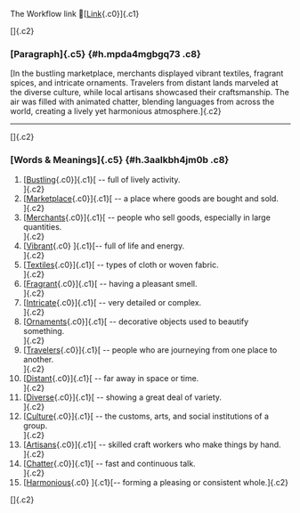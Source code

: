 The Workflow link
👏[[Link](https://www.google.com/url?q=http://www.google.com&sa=D&source=editors&ust=1760973658127119&usg=AOvVaw3CdbzTSZQm_4uKot0QIC47){.c0}]{.c1}

[]{.c2}

### [Paragraph]{.c5} {#h.mpda4mgbgq73 .c8}

[In the bustling marketplace, merchants displayed vibrant textiles,
fragrant spices, and intricate ornaments. Travelers from distant lands
marveled at the diverse culture, while local artisans showcased their
craftsmanship. The air was filled with animated chatter, blending
languages from across the world, creating a lively yet harmonious
atmosphere.]{.c2}

------------------------------------------------------------------------

[]{.c2}

### [Words & Meanings]{.c5} {#h.3aalkbh4jm0b .c8}

1.  [[Bustling](https://www.google.com/url?q=http://www.google.com&sa=D&source=editors&ust=1760973658127810&usg=AOvVaw2PbpXz-O7z092Ok-S2wOdh){.c0}]{.c1}[ --
    full of lively activity.\
    ]{.c2}
2.  [[Marketplace](https://www.google.com/url?q=http://www.google.com&sa=D&source=editors&ust=1760973658127941&usg=AOvVaw1JIMrbbWeRC8r04bnt6Ktg){.c0}]{.c1}[ --
    a place where goods are bought and sold.\
    ]{.c2}
3.  [[Merchants](https://www.google.com/url?q=http://www.google.com&sa=D&source=editors&ust=1760973658128071&usg=AOvVaw2u3KcHwCjibc6wHXZNtPCB){.c0}]{.c1}[ --
    people who sell goods, especially in large quantities.\
    ]{.c2}
4.  [[Vibrant](https://www.google.com/url?q=http://www.google.com&sa=D&source=editors&ust=1760973658128235&usg=AOvVaw2J3dzcvtnCDSB134XZpTTe){.c0}
    ]{.c1}[-- full of life and energy.\
    ]{.c2}
5.  [[Textiles](https://www.google.com/url?q=http://www.google.com&sa=D&source=editors&ust=1760973658128349&usg=AOvVaw2ZyndZTeTw0Z22QP8v3wU1){.c0}]{.c1}[ --
    types of cloth or woven fabric.\
    ]{.c2}
6.  [[Fragrant](https://www.google.com/url?q=http://www.google.com&sa=D&source=editors&ust=1760973658128453&usg=AOvVaw1QZZDzF83YXMiU8Cgylwnn){.c0}]{.c1}[ --
    having a pleasant smell.\
    ]{.c2}
7.  [[Intricate](https://www.google.com/url?q=http://www.google.com&sa=D&source=editors&ust=1760973658128585&usg=AOvVaw0bw3mlAr8yF74E398_rZlX){.c0}]{.c1}[ --
    very detailed or complex.\
    ]{.c2}
8.  [[Ornaments](https://www.google.com/url?q=http://www.google.com&sa=D&source=editors&ust=1760973658128685&usg=AOvVaw0v4E-QDEcQ6lR7aU5yFLtb){.c0}]{.c1}[ --
    decorative objects used to beautify something.\
    ]{.c2}
9.  [[Travelers](https://www.google.com/url?q=http://www.google.com&sa=D&source=editors&ust=1760973658128802&usg=AOvVaw2ukpRh-YM1et0BI-LKBJPX){.c0}]{.c1}[ --
    people who are journeying from one place to another.\
    ]{.c2}
10. [[Distant](https://www.google.com/url?q=http://www.google.com&sa=D&source=editors&ust=1760973658128925&usg=AOvVaw35EmVeirhCYe4PBhJpdDH8){.c0}]{.c1}[ --
    far away in space or time.\
    ]{.c2}
11. [[Diverse](https://www.google.com/url?q=http://www.google.com&sa=D&source=editors&ust=1760973658129031&usg=AOvVaw1-HAiV4JolO374ufoOX6gF){.c0}]{.c1}[ --
    showing a great deal of variety.\
    ]{.c2}
12. [[Culture](https://www.google.com/url?q=http://www.google.com&sa=D&source=editors&ust=1760973658129137&usg=AOvVaw2deLi_i2S_lgjiaD-wqwTA){.c0}]{.c1}[ --
    the customs, arts, and social institutions of a group.\
    ]{.c2}
13. [[Artisans](https://www.google.com/url?q=http://www.google.com&sa=D&source=editors&ust=1760973658129260&usg=AOvVaw2vr6SG3ihgqhS6jfIcP-3n){.c0}]{.c1}[ --
    skilled craft workers who make things by hand.\
    ]{.c2}
14. [[Chatter](https://www.google.com/url?q=http://www.google.com&sa=D&source=editors&ust=1760973658129393&usg=AOvVaw1-zLt9Tsu59kgX4JnjZpMt){.c0}]{.c1}[ --
    fast and continuous talk.\
    ]{.c2}
15. [[Harmonious](https://www.google.com/url?q=http://www.google.com&sa=D&source=editors&ust=1760973658129516&usg=AOvVaw3Q-6zYV6wFpD1i3w2W8rgh){.c0}
    ]{.c1}[-- forming a pleasing or consistent whole.]{.c2}

[]{.c2}

